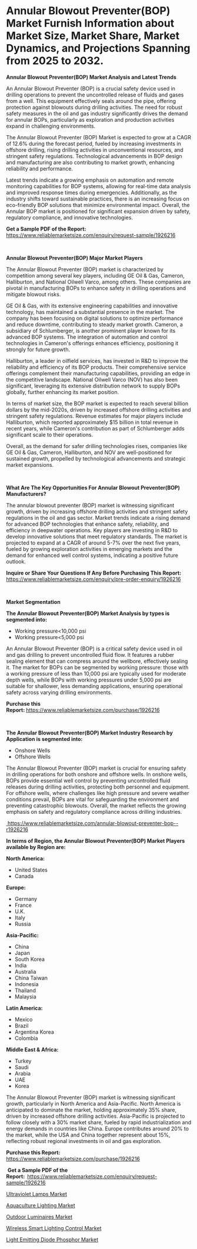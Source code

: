 <p><h1>Annular Blowout Preventer(BOP) Market Furnish Information about Market Size, Market Share, Market Dynamics, and Projections Spanning from 2025 to 2032.</h1></p><p><strong>Annular Blowout Preventer(BOP) Market Analysis and Latest Trends</strong></p>
<p><p>An Annular Blowout Preventer (BOP) is a crucial safety device used in drilling operations to prevent the uncontrolled release of fluids and gases from a well. This equipment effectively seals around the pipe, offering protection against blowouts during drilling activities. The need for robust safety measures in the oil and gas industry significantly drives the demand for annular BOPs, particularly as exploration and production activities expand in challenging environments.</p><p>The Annular Blowout Preventer (BOP) Market is expected to grow at a CAGR of 12.6% during the forecast period, fueled by increasing investments in offshore drilling, rising drilling activities in unconventional resources, and stringent safety regulations. Technological advancements in BOP design and manufacturing are also contributing to market growth, enhancing reliability and performance. </p><p>Latest trends indicate a growing emphasis on automation and remote monitoring capabilities for BOP systems, allowing for real-time data analysis and improved response times during emergencies. Additionally, as the industry shifts toward sustainable practices, there is an increasing focus on eco-friendly BOP solutions that minimize environmental impact. Overall, the Annular BOP market is positioned for significant expansion driven by safety, regulatory compliance, and innovative technologies.</p></p>
<p><strong>Get a Sample PDF of the Report:&nbsp;</strong> <a href="https://www.reliablemarketsize.com/enquiry/request-sample/1926216?utm_campaign=973&utm_medium=2&utm_source=Github&utm_content=ia&utm_term=28032025&utm_id=annular-blowout-preventerbop">https://www.reliablemarketsize.com/enquiry/request-sample/1926216</a></p>
<p>&nbsp;</p>
<p><strong>Annular Blowout Preventer(BOP) Major Market Players</strong></p>
<p><p>The Annular Blowout Preventer (BOP) market is characterized by competition among several key players, including GE Oil & Gas, Cameron, Halliburton, and National Oilwell Varco, among others. These companies are pivotal in manufacturing BOPs to enhance safety in drilling operations and mitigate blowout risks.</p><p>GE Oil & Gas, with its extensive engineering capabilities and innovative technology, has maintained a substantial presence in the market. The company has been focusing on digital solutions to optimize performance and reduce downtime, contributing to steady market growth. Cameron, a subsidiary of Schlumberger, is another prominent player known for its advanced BOP systems. The integration of automation and control technologies in Cameron's offerings enhances efficiency, positioning it strongly for future growth.</p><p>Halliburton, a leader in oilfield services, has invested in R&D to improve the reliability and efficiency of its BOP products. Their comprehensive service offerings complement their manufacturing capabilities, providing an edge in the competitive landscape. National Oilwell Varco (NOV) has also been significant, leveraging its extensive distribution network to supply BOPs globally, further enhancing its market position.</p><p>In terms of market size, the BOP market is expected to reach several billion dollars by the mid-2020s, driven by increased offshore drilling activities and stringent safety regulations. Revenue estimates for major players include Halliburton, which reported approximately $15 billion in total revenue in recent years, while Cameron's contribution as part of Schlumberger adds significant scale to their operations.</p><p>Overall, as the demand for safer drilling technologies rises, companies like GE Oil & Gas, Cameron, Halliburton, and NOV are well-positioned for sustained growth, propelled by technological advancements and strategic market expansions.</p></p>
<p>&nbsp;</p>
<p><strong>What Are The Key Opportunities For Annular Blowout Preventer(BOP) Manufacturers?</strong></p>
<p><p>The annular blowout preventer (BOP) market is witnessing significant growth, driven by increasing offshore drilling activities and stringent safety regulations in the oil and gas sector. Market trends indicate a rising demand for advanced BOP technologies that enhance safety, reliability, and efficiency in deepwater operations. Key players are investing in R&D to develop innovative solutions that meet regulatory standards. The market is projected to expand at a CAGR of around 5-7% over the next five years, fueled by growing exploration activities in emerging markets and the demand for enhanced well control systems, indicating a positive future outlook.</p></p>
<p><strong>Inquire or Share Your Questions If Any Before Purchasing This Report:</strong> <a href="https://www.reliablemarketsize.com/enquiry/pre-order-enquiry/1926216?utm_campaign=973&utm_medium=2&utm_source=Github&utm_content=ia&utm_term=28032025&utm_id=annular-blowout-preventerbop">https://www.reliablemarketsize.com/enquiry/pre-order-enquiry/1926216</a></p>
<p>&nbsp;</p>
<p><strong>Market Segmentation</strong></p>
<p><strong>The Annular Blowout Preventer(BOP) Market Analysis by types is segmented into:</strong></p>
<p><ul><li>Working pressure<10,000 psi</li><li>Working pressure<5,000 psi</li></ul></p>
<p><p>An Annular Blowout Preventer (BOP) is a critical safety device used in oil and gas drilling to prevent uncontrolled fluid flow. It features a rubber sealing element that can compress around the wellbore, effectively sealing it. The market for BOPs can be segmented by working pressure: those with a working pressure of less than 10,000 psi are typically used for moderate depth wells, while BOPs with working pressures under 5,000 psi are suitable for shallower, less demanding applications, ensuring operational safety across varying drilling environments.</p></p>
<p><strong>Purchase this Report:&nbsp;</strong><a href="https://www.reliablemarketsize.com/purchase/1926216?utm_campaign=973&utm_medium=2&utm_source=Github&utm_content=ia&utm_term=28032025&utm_id=annular-blowout-preventerbop">https://www.reliablemarketsize.com/purchase/1926216</a></p>
<p>&nbsp;</p>
<p><strong>The Annular Blowout Preventer(BOP) Market Industry Research by Application is segmented into:</strong></p>
<p><ul><li>Onshore Wells</li><li>Offshore Wells</li></ul></p>
<p><p>The Annular Blowout Preventer (BOP) market is crucial for ensuring safety in drilling operations for both onshore and offshore wells. In onshore wells, BOPs provide essential well control by preventing uncontrolled fluid releases during drilling activities, protecting both personnel and equipment. For offshore wells, where challenges like high pressure and severe weather conditions prevail, BOPs are vital for safeguarding the environment and preventing catastrophic blowouts. Overall, the market reflects the growing emphasis on safety and regulatory compliance across drilling industries.</p></p>
<p><a href="https://www.reliablemarketsize.com/annular-blowout-preventer-bop--r1926216?utm_campaign=973&utm_medium=2&utm_source=Github&utm_content=ia&utm_term=28032025&utm_id=annular-blowout-preventerbop">&nbsp;https://www.reliablemarketsize.com/annular-blowout-preventer-bop--r1926216</a></p>
<p><strong>In terms of Region, the Annular Blowout Preventer(BOP) Market Players available by Region are:</strong></p>
<p>
    <p> <strong> North America: </strong>
        <ul>
            <li>United States</li>
            <li>Canada</li>
        </ul>
        </p> 
    <p> <strong> Europe: </strong>
        <ul>
            <li>Germany</li>
            <li>France</li>
            <li>U.K.</li>
            <li>Italy</li>
            <li>Russia</li>
        </ul>
        </p> 
    <p> <strong> Asia-Pacific: </strong>
        <ul>
            <li>China</li>
            <li>Japan</li>
            <li>South Korea</li>
            <li>India</li>
            <li>Australia</li>
            <li>China Taiwan</li>
            <li>Indonesia</li>
            <li>Thailand</li>
            <li>Malaysia</li>
        </ul>
        </p> 
    <p> <strong> Latin America: </strong>
        <ul>
            <li>Mexico</li>
            <li>Brazil</li>
            <li>Argentina Korea</li>
            <li>Colombia</li>
        </ul>
        </p> 
    <p> <strong> Middle East & Africa: </strong>
        <ul>
            <li>Turkey</li>
            <li>Saudi</li>
            <li>Arabia</li>
            <li>UAE</li>
            <li>Korea</li>
        </ul>
    </p>
    </p>
<p><p>The Annular Blowout Preventer (BOP) market is witnessing significant growth, particularly in North America and Asia-Pacific. North America is anticipated to dominate the market, holding approximately 35% share, driven by increased offshore drilling activities. Asia-Pacific is projected to follow closely with a 30% market share, fueled by rapid industrialization and energy demands in countries like China. Europe contributes around 20% to the market, while the USA and China together represent about 15%, reflecting robust regional investments in oil and gas exploration.</p></p>
<p><strong>Purchase this Report: </strong><a href="https://www.reliablemarketsize.com/purchase/1926216?utm_campaign=973&utm_medium=2&utm_source=Github&utm_content=ia&utm_term=28032025&utm_id=annular-blowout-preventerbop">https://www.reliablemarketsize.com/purchase/1926216</a></p>
<p>&nbsp;<strong>Get a Sample PDF of the Report:&nbsp;&nbsp;</strong><a href="https://www.reliablemarketsize.com/enquiry/request-sample/1926216?utm_campaign=973&utm_medium=2&utm_source=Github&utm_content=ia&utm_term=28032025&utm_id=annular-blowout-preventerbop">https://www.reliablemarketsize.com/enquiry/request-sample/1926216</a></p>
<p><strong></strong></p>
<p><p><a href="https://github.com/aslinalirey9/Market-Research-Report-List-1/blob/main/ultraviolet-lamps-market.md?utm_campaign=973&utm_medium=2&utm_source=Github&utm_content=ia&utm_term=28032025&utm_id=annular-blowout-preventerbop">Ultraviolet Lamps Market</a></p><p><a href="https://github.com/ajegiobitsa/Market-Research-Report-List-1/blob/main/aquaculture-lighting-market.md?utm_campaign=973&utm_medium=2&utm_source=Github&utm_content=ia&utm_term=28032025&utm_id=annular-blowout-preventerbop">Aquaculture Lighting Market</a></p><p><a href="https://github.com/oshodikurc/Market-Research-Report-List-1/blob/main/outdoor-luminaires-market.md?utm_campaign=973&utm_medium=2&utm_source=Github&utm_content=ia&utm_term=28032025&utm_id=annular-blowout-preventerbop">Outdoor Luminaires Market</a></p><p><a href="https://github.com/ocambdidarhz/Market-Research-Report-List-1/blob/main/wireless-smart-lighting-control-market.md?utm_campaign=973&utm_medium=2&utm_source=Github&utm_content=ia&utm_term=28032025&utm_id=annular-blowout-preventerbop">Wireless Smart Lighting Control Market</a></p><p><a href="https://github.com/efialiurca/Market-Research-Report-List-1/blob/main/light-emitting-diode-phosphor-market.md?utm_campaign=973&utm_medium=2&utm_source=Github&utm_content=ia&utm_term=28032025&utm_id=annular-blowout-preventerbop">Light Emitting Diode Phosphor Market</a></p></p>